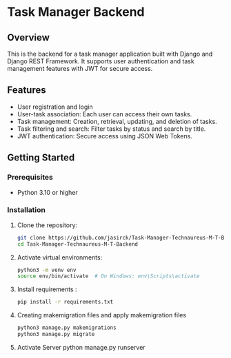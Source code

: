 # Task Manager Backend

## Overview

This is the backend for a task manager application built with Django and Django REST Framework. It supports user authentication and task management features with JWT for secure access.

## Features

- User registration and login
- User-task association: Each user can access their own tasks.
- Task management: Creation, retrieval, updating, and deletion of tasks.
- Task filtering and search: Filter tasks by status and search by title.
- JWT authentication: Secure access using JSON Web Tokens.


## Getting Started

### Prerequisites

- Python 3.10 or higher

### Installation

1. Clone the repository:

   ```bash
   git clone https://github.com/jasirck/Task-Manager-Technaureus-M-T-Backend.git
   cd Task-Manager-Technaureus-M-T-Backend


2. Activate virtual environments:
    ```bash 
   python3 -m venv env
   source env/bin/activate  # On Windows: env\Scripts\activate
   
4. Install requirements :

   ```bash
   pip install -r requirements.txt

5. Creating makemigration files and apply makemigration files
   ```bash
   python3 manage.py makemigrations
   python3 manage.py migrate

6. Activate Server
   python manage.py runserver


